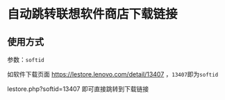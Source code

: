# 自动跳转联想软件商店下载链接

## 使用方式

参数：`softid`

如软件下载页面 https://lestore.lenovo.com/detail/13407 ，`13407`即为`softid`

lestore.php?softid=13407 即可直接跳转到下载链接